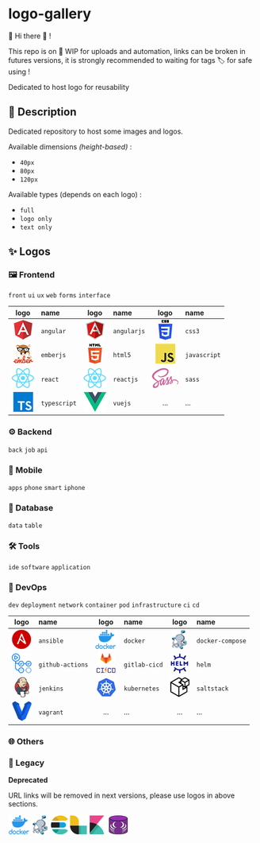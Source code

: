 # logo-gallery

:mega: Hi there :wave: ! 

This repo is on :construction: WIP for uploads and automation,
links can be broken in futures versions, it is strongly recommended to waiting for tags :label: for safe using ! 

Dedicated to host logo for reusability

## :speech_balloon: Description

Dedicated repository to host some images and logos.

Available dimensions *(height-based)* :
* `40px`
* `80px`
* `120px`

Available types (depends on each logo) :
* `full`
* `logo only`
* `text only`

## :sparkles: Logos

### :framed_picture: Frontend

`front` `ui` `ux` `web` `forms` `interface`

|logo|name|logo|name|logo|name|
|:--:|:---|:--:|:---|:--:|:---|
|![angular](img/frontend/angular/angular.png "angular")|`angular`|![angularjs](img/frontend/angularjs/angularjs.png "angularjs")|`angularjs`|![css3](img/frontend/css3/css3.png "css3")|`css3`|![css3](img/frontend/css3/css3.png "css3")|`css3`|
|![emberjs](img/frontend/emberjs/emberjs.png "emberjs")|`emberjs`|![html5](img/frontend/html5/html5.png "html5")|`html5`|![javascript](img/frontend/javascript/javascript.png "javascript")|`javascript`|![javascript](img/frontend/javascript/javascript.png "javascript")|`javascript`|
|![react](img/frontend/react/react.png "react")|`react`|![reactjs](img/frontend/reactjs/reactjs.png "reactjs")|`reactjs`|![sass](img/frontend/sass/sass.png "sass")|`sass`|![sass](img/frontend/sass/sass.png "sass")|`sass`|
|![typescript](img/frontend/typescript/typescript.png "typescript")|`typescript`|![vuejs](img/frontend/vuejs/vuejs.png "vuejs")|`vuejs`|...|...|

### :gear: Backend

`back` `job` `api`

### :iphone: Mobile

`apps` `phone` `smart` `iphone`

### :date: Database

`data` `table`

### :hammer_and_wrench: Tools

`ide` `software` `application`

### :rocket: DevOps

`dev` `deployment` `network` `container` `pod` `infrastructure`
`ci` `cd`

|logo|name|logo|name|logo|name|
|:--:|:---|:--:|:---|:--:|:---|
|![ansible](img/devops/ansible/ansible.png "ansible")|`ansible`|![docker](img/devops/docker/docker.png "docker")|`docker`|![docker-compose](img/devops/docker-compose/docker-compose.png "docker-compose")|`docker-compose`|![docker-compose](img/devops/docker-compose/docker-compose.png "docker-compose")|`docker-compose`|
|![github-actions](img/devops/github-actions/github-actions.png "github-actions")|`github-actions`|![gitlab-cicd](img/devops/gitlab-cicd/gitlab-cicd.png "gitlab-cicd")|`gitlab-cicd`|![helm](img/devops/helm/helm.png "helm")|`helm`|![helm](img/devops/helm/helm.png "helm")|`helm`|
|![jenkins](img/devops/jenkins/jenkins.png "jenkins")|`jenkins`|![kubernetes](img/devops/kubernetes/kubernetes.png "kubernetes")|`kubernetes`|![saltstack](img/devops/saltstack/saltstack.png "saltstack")|`saltstack`|![saltstack](img/devops/saltstack/saltstack.png "saltstack")|`saltstack`|
|![vagrant](img/devops/vagrant/vagrant.png "vagrant")|`vagrant`|...|...|...|...|

### :globe_with_meridians: Others

### :stop_sign: Legacy

**Deprecated**

URL links will be removed in next versions, please use logos in above sections.

![docker](img/docker/docker.png "docker")
![docker-compose](img/docker-compose/docker-compose.png "docker-compose")
![elk](img/elk/elk.png "elk")
![schemacrawler](img/schemacrawler/schemacrawler.png "elk")
